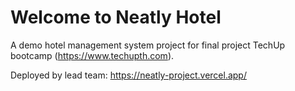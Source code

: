 # Welcome to Neatly Hotel

A demo hotel management system project for final project TechUp bootcamp (https://www.techupth.com).

Deployed by lead team: https://neatly-project.vercel.app/
